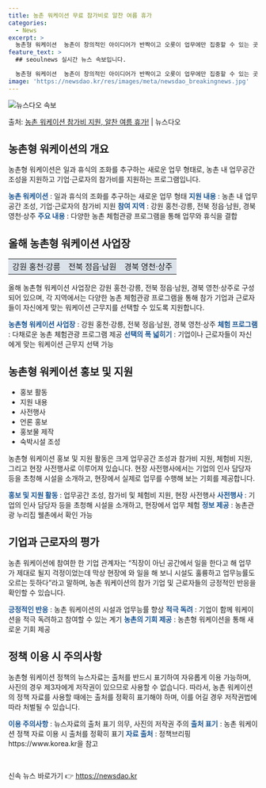 ```yaml
---
title: 농촌 워케이션 무료 참가비로 알찬 여름 휴가
categories:
  - News
excerpt: >
  농촌형 워케이션  농촌이 창의적인 아이디어가 반짝이고 오롯이 업무에만 집중할 수 있는 곳, 답답한 도심을 벗…
feature_text: >
  ## seoulnews 실시간 뉴스 속보입니다.

  농촌형 워케이션  농촌이 창의적인 아이디어가 반짝이고 오롯이 업무에만 집중할 수 있는 곳, 답답한 도심을 벗…
image: 'https://newsdao.kr/res/images/meta/newsdao_breakingnews.jpg'
---
```


![뉴스다오 속보](https://newsdao.kr/res/images/meta/newsdao_breakingnews.jpg)

<p>출처: <a href="https://newsdao.kr/4639" rel="dofollow">농촌 워케이션 참가비 지원, 알찬 여름 휴가!</a> | 뉴스다오</p>

<h2 data-ke-size="size26">농촌형 워케이션의 개요</h2>
<p data-ke-size="size16">농촌형 워케이션은 일과 휴식의 조화를 추구하는 새로운 업무 형태로, 농촌 내 업무공간 조성을 지원하고 기업·근로자의 참가비를 지원하는 프로그램입니다.</p>
<b><span style="color: #1a5490;">농촌 워케이션</span></b> : 일과 휴식의 조화를 추구하는 새로운 업무 형태
<b><span style="color: #1a5490;">지원 내용</span></b> : 농촌 내 업무공간 조성, 기업·근로자의 참가비 지원
<b><span style="color: #1a5490;">참여 지역</span></b> : 강원 홍천·강릉, 전북 정읍·남원, 경북 영천·상주
<b><span style="color: #1a5490;">주요 내용</span></b> : 다양한 농촌 체험관광 프로그램을 통해 업무와 휴식을 결합

<h2 data-ke-size="size26">올해 농촌형 워케이션 사업장</h2>
<table>
	<tr>
		<td style="text-align: center; background-color: #21538527;">강원 홍천·강릉</td>
		<td style="text-align: center; background-color: #21538527;">전북 정읍·남원</td>
		<td style="text-align: center; background-color: #21538527;">경북 영천·상주</td>
	</tr>
</table>
<p data-ke-size="size16">올해 농촌형 워케이션 사업장은 강원 홍천·강릉, 전북 정읍·남원, 경북 영천·상주로 구성되어 있으며, 각 지역에서는 다양한 농촌 체험관광 프로그램을 통해 참가 기업과 근로자들이 자신에게 맞는 워케이션 근무지를 선택할 수 있도록 지원합니다.</p>
<b><span style="color: #1a5490;">농촌형 워케이션 사업장</span></b> : 강원 홍천·강릉, 전북 정읍·남원, 경북 영천·상주
<b><span style="color: #1a5490;">체험 프로그램</span></b> : 다채로운 농촌 체험관광 프로그램 제공
<b><span style="color: #1a5490;">선택의 폭 넓히기</span></b> : 기업이나 근로자들이 자신에게 맞는 워케이션 근무지 선택 가능

<h2 data-ke-size="size26">농촌형 워케이션 홍보 및 지원</h2>
<ul>
	<li>홍보 활동</li>
	<li>지원 내용</li>
	<li>사전행사</li>
	<li>언론 홍보</li>
	<li>홍보물 제작</li>
	<li>숙박시설 조성</li>
</ul>
<p data-ke-size="size16">농촌형 워케이션 홍보 및 지원 활동은 크게 업무공간 조성과 참가비 지원, 체험비 지원, 그리고 현장 사전행사로 이루어져 있습니다. 현장 사전행사에서는 기업의 인사 담당자 등을 초청해 시설을 소개하고, 현장에서 실제로 업무를 수행해 보는 기회를 제공합니다.</p>
<b><span style="color: #1a5490;">홍보 및 지원 활동</span></b> : 업무공간 조성, 참가비 및 체험비 지원, 현장 사전행사
<b><span style="color: #1a5490;">사전행사</span></b> : 기업의 인사 담당자 등을 초청해 시설을 소개하고, 현장에서 업무 체험
<b><span style="color: #1a5490;">정보 제공</span></b> : 농촌관광 누리집 웰촌에서 확인 가능

<h2 data-ke-size="size26">기업과 근로자의 평가</h2>
<p data-ke-size="size16">농촌 워케이션에 참여한 한 기업 관계자는 “직장이 아닌 공간에서 일을 한다고 해 업무가 제대로 될지 걱정이었는데 막상 현장에 와 일을 해 보니 시설도 훌륭하고 업무능률도 오르는 듯하다”라고 말하며, 농촌 워케이션의 참가 기업 및 근로자들의 긍정적인 반응을 확인할 수 있습니다.</p>
<b><span style="color: #1a5490;">긍정적인 반응</span></b> : 농촌 워케이션의 시설과 업무능률 향상
<b><span style="color: #1a5490;">적극 독려</span></b> : 기업이 함께 워케이션을 적극 독려하고 참여할 수 있는 계기
<b><span style="color: #1a5490;">농촌의 기회 제공</span></b> : 농촌형 워케이션을 통해 새로운 기회 제공

<h2 data-ke-size="size26">정책 이용 시 주의사항</h2>
<p data-ke-size="size16">농촌형 워케이션 정책의 뉴스자료는 출처를 반드시 표기하여 자유롭게 이용 가능하며, 사진의 경우 제3자에게 저작권이 있으므로 사용할 수 없습니다. 따라서, 농촌 워케이션의 정책 자료를 사용할 때에는 출처를 정확히 표기해야 하며, 이를 어길 경우 저작권법에 따라 처벌될 수 있습니다.</p>
<b><span style="color: #1a5490;">이용 주의사항</span></b> : 뉴스자료의 출처 표기 의무, 사진의 저작권 주의
<b><span style="color: #1a5490;">출처 표기</span></b> : 농촌 워케이션 정책 자료 이용 시 출처를 정확히 표기
<b><span style="color: #1a5490;">자료 출처</span></b> : 정책브리핑 https://www.korea.kr을 참고

<p data-ke-size="size16">&nbsp;</p> 

신속 뉴스 바로가기 👉 <a href="https://newsdao.kr" rel="dofollow">https://newsdao.kr</a>


